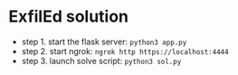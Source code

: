 # ExfilEd solution
- step 1. start the flask server: `python3 app.py`
- step 2. start ngrok: `ngrok http https://localhost:4444`
- step 3. launch solve script: `python3 sol.py`